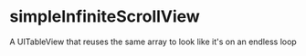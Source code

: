 # simpleInfiniteScrollView
A UITableView that reuses the same array to look like it's on an endless loop
